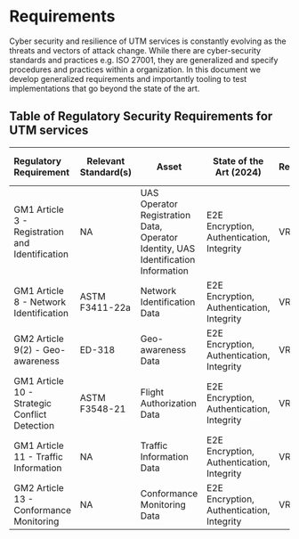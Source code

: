 # Requirements
Cyber security and resilience of UTM services is constantly evolving as the threats and vectors of attack change. While there are cyber-security standards and practices e.g. ISO 27001, they are generalized and specify procedures and practices within a organization. In this document we develop generalized requirements and importantly tooling to test implementations that go beyond the state of the art. 

## Table of Regulatory Security Requirements for UTM services
| Regulatory Requirement | Relevant Standard(s) | Asset | State of the Art (2024) | Verifier Requirement Group| Test| Report |
| :------------- | ------------- |------------- |------------- |------------- |------------- |------------- |
| GM1 Article 3 - Registration and Identification| NA | UAS Operator Registration Data, Operator Identity, UAS Identification Information | E2E Encryption, Authentication, Integrity | VRID-001 | VTID-001 |-|
| GM1 Article 8 - Network Identification | ASTM F3411-22a | Network Identification Data | E2E Encryption, Authentication, Integrity | VRID-002 | VTID-002 |-|
| GM2 Article 9(2) - Geo-awareness | ED-318 | Geo-awareness Data | E2E Encryption, Authentication, Integrity | VRID-003 | VTID-003 |-|
| GM1 Article 10 - Strategic Conflict Detection | ASTM F3548-21 | Flight Authorization Data | E2E Encryption, Authentication, Integrity | VRID-004 | VTID-004 | - |
| GM1 Article 11 - Traffic Information  | NA| Traffic Information Data | E2E Encryption, Authentication, Integrity | VRID-005 | VTID-005 | - |
| GM2 Article 13 - Conformance Monitoring | NA | Conformance Monitoring Data | E2E Encryption, Authentication, Integrity | VRID-006 | VTID-006 |- |
